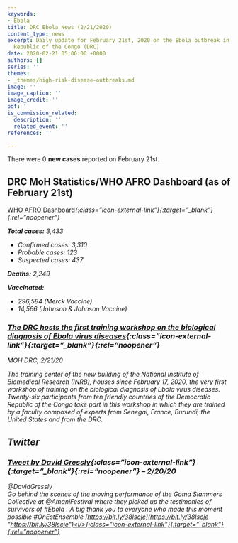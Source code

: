 ```yaml
---
keywords:
- Ebola
title: DRC Ebola News (2/21/2020)
content_type: news
excerpt: Daily update for February 21st, 2020 on the Ebola outbreak in eastern Democratic
  Republic of the Congo (DRC)
date: 2020-02-21 05:00:00 +0000
authors: []
series: ''
themes:
- _themes/high-risk-disease-outbreaks.md
image: ''
image_caption: ''
image_credit: ''
pdf: ''
is_commission_related:
  description: ''
  related_event: ''
references: ''

---
```

There were 0 **new cases** reported on February 21st.

## DRC MoH Statistics/WHO AFRO Dashboard (as of February 21st)

[WHO AFRO Dashboard](http://who.maps.arcgis.com/apps/opsdashboard/index.html#/e70c3804f6044652bc37cce7d8fcef6c)<i/>{:class=”icon-external-link”}{:target=”_blank”}{:rel=”noopener”}

**Total cases:** 3,433

* Confirmed cases: 3,310
* Probable cases: 123
* Suspected cases: 437

**Deaths:** 2,249

**Vaccinated:**

* 296,584 (Merck Vaccine)
* 14,566 (Johnson & Johnson Vaccine)

### [The DRC hosts the first training workshop on the biological diagnosis of Ebola virus diseases](https://mailchi.mp/dec47b5cffbb/situation-pidmiologique-du-20-fvrier-2020?e=1faa4d6465)<i/>{:class=”icon-external-link”}{:target=”_blank”}{:rel=”noopener”}

_MOH DRC, 2/21/20_

The training center of the new building of the National Institute of Biomedical Research (INRB), houses since February 17, 2020, the very first workshop of training on the biological diagnosis of Ebola virus diseases. Twenty-six participants from ten friendly countries of the Democratic Republic of the Congo take part in this workshop in which they are trained by a faculty composed of experts from Senegal, France, Burundi, the United States and from the DRC.

## Twitter

### [Tweet by David Gressly](https://twitter.com/DavidGressly/status/1230527011099201541)<i/>{:class=”icon-external-link”}{:target=”_blank”}{:rel=”noopener”} – 2/20/20

@DavidGressly  
 Go behind the scenes of the moving performance of the Goma Slammers Collective at @AmaniFestival where they picked up the testimonies of survivors of #Ebola . A big thank you to everyone who made this moment possible #OnEstEnsemble [https://bit.ly/38Iscje](https://bit.ly/38Iscje "https://bit.ly/38Iscje")<i/>{:class=”icon-external-link”}{:target=”_blank”}{:rel=”noopener”}